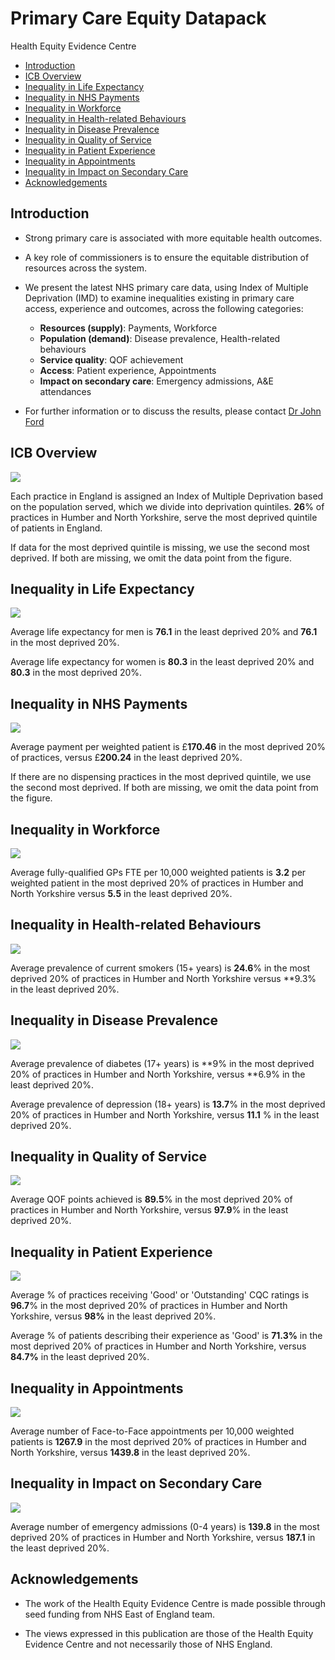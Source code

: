 # Primary Care Equity Datapack
Health Equity Evidence Centre

- [Introduction](#introduction)
- [ICB Overview](#icb-overview)
- [Inequality in Life Expectancy](#inequality-in-life-expectancy)
- [Inequality in NHS Payments](#inequality-in-nhs-payments)
- [Inequality in Workforce](#inequality-in-workforce)
- [Inequality in Health-related
  Behaviours](#inequality-in-health-related-behaviours)
- [Inequality in Disease Prevalence](#inequality-in-disease-prevalence)
- [Inequality in Quality of Service](#inequality-in-quality-of-service)
- [Inequality in Patient Experience](#inequality-in-patient-experience)
- [Inequality in Appointments](#inequality-in-appointments)
- [Inequality in Impact on Secondary
  Care](#inequality-in-impact-on-secondary-care)
- [Acknowledgements](#acknowledgements)

## Introduction

- Strong primary care is associated with more equitable health outcomes.

- A key role of commissioners is to ensure the equitable distribution of
  resources across the system.

- We present the latest NHS primary care data, using Index of Multiple
  Deprivation (IMD) to examine inequalities existing in primary care
  access, experience and outcomes, across the following categories:

  - **Resources (supply)**: Payments, Workforce
  - **Population (demand)**: Disease prevalence, Health-related
    behaviours
  - **Service quality**: QOF achievement
  - **Access**: Patient experience, Appointments
  - **Impact on secondary care**: Emergency admissions, A&E attendances

- For further information or to discuss the results, please contact [Dr
  John Ford](j.a.ford@qmul.ac.uk)

## ICB Overview

![](figure-commonmark/overview-1.png)

Each practice in England is assigned an Index of Multiple Deprivation
based on the population served, which we divide into deprivation
quintiles. **26**% of practices in Humber and North Yorkshire, serve the
most deprived quintile of patients in England.

If data for the most deprived quintile is missing, we use the second
most deprived. If both are missing, we omit the data point from the
figure.

## Inequality in Life Expectancy

![](figure-commonmark/Life_Expectancy-1.png)

Average life expectancy for men is **76.1** in the least deprived 20%
and **76.1** in the most deprived 20%.

Average life expectancy for women is **80.3** in the least deprived 20%
and **80.3** in the most deprived 20%.

## Inequality in NHS Payments

![](figure-commonmark/payments-1.png)

Average payment per weighted patient is £**170.46** in the most deprived
20% of practices, versus £**200.24** in the least deprived 20%.

If there are no dispensing practices in the most deprived quintile, we
use the second most deprived. If both are missing, we omit the data
point from the figure.

## Inequality in Workforce

![](figure-commonmark/workforce-1.png)

Average fully-qualified GPs FTE per 10,000 weighted patients is **3.2**
per weighted patient in the most deprived 20% of practices in Humber and
North Yorkshire versus **5.5** in the least deprived 20%.

## Inequality in Health-related Behaviours

![](figure-commonmark/behaviours-1.png)

Average prevalence of current smokers (15+ years) is **24.6**% in the
most deprived 20% of practices in Humber and North Yorkshire versus
\*\*9.3% in the least deprived 20%.

## Inequality in Disease Prevalence

![](figure-commonmark/prevalence-1.png)

Average prevalence of diabetes (17+ years) is **9% in the most deprived
20% of practices in Humber and North Yorkshire, versus **6.9% in the
least deprived 20%.

Average prevalence of depression (18+ years) is **13.7**% in the most
deprived 20% of practices in Humber and North Yorkshire, versus **11.1**
% in the least deprived 20%.

## Inequality in Quality of Service

![](figure-commonmark/quality-1.png)

Average QOF points achieved is **89.5**% in the most deprived 20% of
practices in Humber and North Yorkshire, versus **97.9**% in the least
deprived 20%.

## Inequality in Patient Experience

![](figure-commonmark/exp-1.png)

Average % of practices receiving 'Good' or 'Outstanding' CQC ratings is
**96.7**% in the most deprived 20% of practices in Humber and North
Yorkshire, versus **98%** in the least deprived 20%.

Average % of patients describing their experience as 'Good' is **71.3%**
in the most deprived 20% of practices in Humber and North Yorkshire,
versus **84.7%** in the least deprived 20%.

## Inequality in Appointments

![](figure-commonmark/appts-1.png)

Average number of Face-to-Face appointments per 10,000 weighted patients
is **1267.9** in the most deprived 20% of practices in Humber and North
Yorkshire, versus **1439.8** in the least deprived 20%.

## Inequality in Impact on Secondary Care

![](figure-commonmark/secondary-1.png)

Average number of emergency admissions (0-4 years) is **139.8** in the
most deprived 20% of practices in Humber and North Yorkshire, versus
**187.1** in the least deprived 20%.

## Acknowledgements

- The work of the Health Equity Evidence Centre is made possible through
  seed funding from NHS East of England team.

- The views expressed in this publication are those of the Health Equity
  Evidence Centre and not necessarily those of NHS England.
